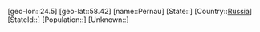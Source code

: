 ﻿---
location: [58.42,24.5]
type: City
tags:
- geo/City


SpocWebEntityId: 33309
isDeleted: false
confidential: public

---
[geo-lon::24.5]
[geo-lat::58.42]
[name::Pernau]
[State::]
[Country::[Russia](geo/Continent/Europe/Russia.md)]
[StateId::]
[Population::]
[Unknown::]

